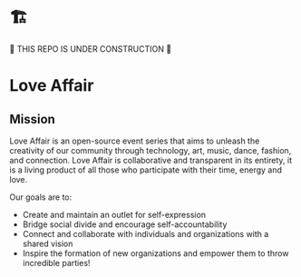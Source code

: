 # 🏗️
🚧 THIS REPO IS UNDER CONSTRUCTION 🚧

# Love Affair

## Mission 

Love Affair is an open-source event series that aims to unleash the
creativity of our community through technology, art, music, dance, fashion, and
connection. Love Affair is collaborative and transparent in its entirety, it is
a living product of all those who participate with their time, energy and love.

Our goals are to: 
 - Create and maintain an outlet for self-expression
 - Bridge social divide and encourage self-accountability
 - Connect and collaborate with individuals and organizations with a
   shared vision
 - Inspire the formation of new organizations and empower them to throw 
   incredible parties! 
